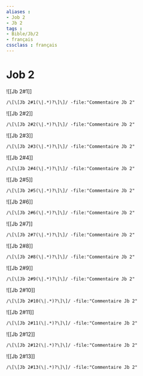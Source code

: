 ```yaml
---
aliases : 
- Job 2
- Jb 2
tags : 
- Bible/Jb/2
- français
cssclass : français
---
```


# Job 2

![[Jb 2#1]]

```query
/\[\[Jb 2#1(\|.*)?\]\]/ -file:"Commentaire Jb 2"
```

![[Jb 2#2]]

```query
/\[\[Jb 2#2(\|.*)?\]\]/ -file:"Commentaire Jb 2"
```

![[Jb 2#3]]

```query
/\[\[Jb 2#3(\|.*)?\]\]/ -file:"Commentaire Jb 2"
```

![[Jb 2#4]]

```query
/\[\[Jb 2#4(\|.*)?\]\]/ -file:"Commentaire Jb 2"
```

![[Jb 2#5]]

```query
/\[\[Jb 2#5(\|.*)?\]\]/ -file:"Commentaire Jb 2"
```

![[Jb 2#6]]

```query
/\[\[Jb 2#6(\|.*)?\]\]/ -file:"Commentaire Jb 2"
```

![[Jb 2#7]]

```query
/\[\[Jb 2#7(\|.*)?\]\]/ -file:"Commentaire Jb 2"
```

![[Jb 2#8]]

```query
/\[\[Jb 2#8(\|.*)?\]\]/ -file:"Commentaire Jb 2"
```

![[Jb 2#9]]

```query
/\[\[Jb 2#9(\|.*)?\]\]/ -file:"Commentaire Jb 2"
```

![[Jb 2#10]]

```query
/\[\[Jb 2#10(\|.*)?\]\]/ -file:"Commentaire Jb 2"
```

![[Jb 2#11]]

```query
/\[\[Jb 2#11(\|.*)?\]\]/ -file:"Commentaire Jb 2"
```

![[Jb 2#12]]

```query
/\[\[Jb 2#12(\|.*)?\]\]/ -file:"Commentaire Jb 2"
```

![[Jb 2#13]]

```query
/\[\[Jb 2#13(\|.*)?\]\]/ -file:"Commentaire Jb 2"
```

